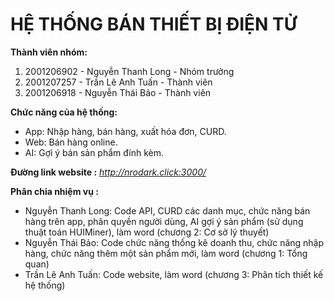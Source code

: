 <h1>HỆ THỐNG BÁN THIẾT BỊ ĐIỆN TỬ</h1>

<b>Thành viên nhóm:</b>
1. 2001206902 - Nguyễn Thanh Long - Nhóm trưởng
2. 2001207257 - Trần Lê Anh Tuấn - Thành viên
3. 2001206918 - Nguyễn Thái Bảo - Thành viên

<b>Chức năng của hệ thống: </b>
- App: Nhập hàng, bán hàng, xuất hóa đơn, CURD.
- Web: Bán hàng online.
- AI: Gợi ý bán sản phẩm đính kèm.

<b>Đường link website :</b> <i>http://nrodark.click:3000/</i>

<b>Phân chia nhiệm vụ :</b>
- Nguyễn Thanh Long: Code API, CURD các danh mục, chức năng bán hàng trên app, phân quyền người dùng, AI gợi ý sản phẩm (sử dụng thuật toán HUIMiner), làm word (chương 2: Cơ sở lý thuyết)
- Nguyễn Thái Bảo: Code chức năng thống kê doanh thu, chức năng nhập hàng, chức năng thêm một sản phẩm mới, làm word (chương 1: Tổng quan)
- Trần Lê Anh Tuấn: Code website, làm word (chương 3: Phân tích thiết kế hệ thống)